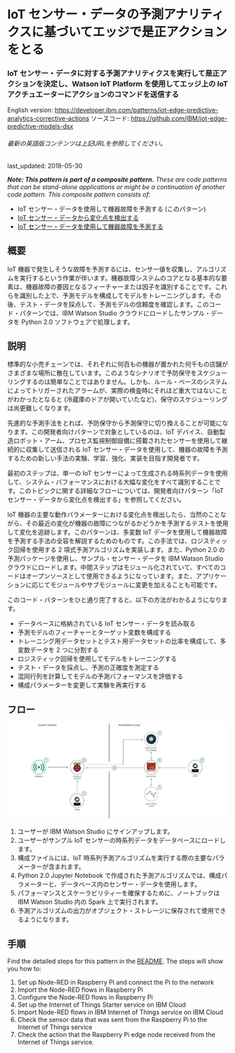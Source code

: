 # IoT センサー・データの予測アナリティクスに基づいてエッジで是正アクションをとる

### IoT センサー・データに対する予測アナリティクスを実行して是正アクションを決定し、Watson IoT Platform を使用してエッジ上の IoT アクチュエーターにアクションのコマンドを送信する

English version: https://developer.ibm.com/patterns/iot-edge-predictive-analytics-corrective-actions
  ソースコード: https://github.com/IBM/iot-edge-predictive-models-dsx

###### 最新の英語版コンテンツは上記URLを参照してください。
last_updated: 2018-05-30

 
_**Note: This pattern is part of a composite pattern.** These are code patterns that can be stand-alone applications or might be a continuation of another code pattern. This composite pattern consists of:_

* IoT センサー・データを使用して機器故障を予測する (このパターン)
* [IoT センサー・データから変化点を検出する](https://developer.ibm.com/jp/patterns/detect-change-points-in-iot-sensor-data/)
* [IoT センサー・データを使用して機器故障を予測する](https://developer.ibm.com/jp/patterns/predict-equipment-failure-using-iot-sensor-data/)

## 概要

IoT 機器で発生しそうな故障を予測するには、センサー値を収集し、アルゴリズムを実行するという作業が伴います。機器故障システムのコアとなる基本的な要素は、機器故障の要因となるフィーチャーまたは因子を識別することです。これらを識別した上で、予測モデルを構成してモデルをトレーニングします。その後、テスト・データを採点して、予測モデルの信頼度を確認します。このコード・パターンでは、IBM Watson Studio クラウドにロードしたサンプル・データを Python 2.0 ソフトウェアで処理します。

## 説明

標準的な小売チェーンでは、それぞれに何百もの機器が置かれた何千もの店舗がさまざまな場所に散在しています。このようなシナリオで予防保守をスケジューリングするのは簡単なことではありません。しかも、ルール・ベースのシステムによってトリガーされたアラームが、実際の検査時にそれほど重大ではないことがわかったとなると (冷蔵庫のドアが開いていたなど)、保守のスケジューリングは尚更難しくなります。

先進的な予測手法をとれば、予防保守から予測保守に切り換えることが可能になります。この開発者向けパターンで対象としているのは、IoT デバイス、自動製造ロボット・アーム、プロセス監視制御設備に搭載されたセンサーを使用して継続的に収集して送信される IoT センサー・データを使用して、機器の故障を予測するための新しい手法の実験、学習、強化、実装を目指す開発者です。

最初のステップは、単一の IoT センサーによって生成される時系列データを使用して、システム・パフォーマンスにおける大幅な変化をすべて識別することです。このトピックに関する詳細なフローについては、開発者向けパターン「IoT センサー・データから変化点を検出する」を参照してください。

IoT 機器の主要な動作パラメーターにおける変化点を検出したら、当然のことながら、その最近の変化が機器の故障につながるかどうかを予測するテストを使用して変化を追跡します。このパターンは、多変数 IoT データを使用して機器故障を予測する手法の全容を解説するためのものです。この手法では、ロジスティック回帰を使用する 2 項式予測アルゴリズムを実装します。また、Python 2.0 の予測パッケージを使用し、サンプル・センサー・データを IBM Watson Studio クラウドにロードします。中間ステップはモジュール化されていて、すべてのコードはオープンソースとして使用できるようになっています。また、アプリケーションに応じてモジュールやサブモジュールに変更を加えることも可能です。

このコード・パターンをひと通り完了すると、以下の方法がわかるようになります。

* データベースに格納されている IoT センサー・データを読み取る
* 予測モデルのフィーチャーとターゲット変数を構成する
* トレーニング用データセットとテスト用データセットの比率を構成して、多変数データを 2 つに分割する
* ロジスティック回帰を使用してモデルをトレーニングする
* テスト・データを採点し、予測の正確度を測定する
* 混同行列を計算してモデルの予測パフォーマンスを評価する
* 構成パラメーターを変更して実験を再実行する

## フロー

![フロー](./images/edge-pred-analytics_arch_flow2.png)

1. ユーザーが IBM Watson Studio にサインアップします。
1. ユーザーがサンプル IoT センサーの時系列データをデータベースにロードします。
1. 構成ファイルには、IoT 時系列予測アルゴリズムを実行する際の主要なパラメーターが含まれます。
1. Python 2.0 Jupyter Notebook で作成された予測アルゴリズムでは、構成パラメーターと、データベース内のセンサー・データを使用します。
1. パフォーマンスとスケーラビリティーを確保するために、ノートブックは IBM Watson Studio 内の Spark 上で実行されます。
1. 予測アルゴリズムの出力がオブジェクト・ストレージに保存されて使用できるようになります。

## 手順

Find the detailed steps for this pattern in the [README](https://github.com/IBM/iot-edge-predictive-models-dsx/blob/master/README.md). The steps will show you how to:

1. Set up Node-RED in Raspberry Pi and connect the Pi to the network
1. Import the Node-RED flows in Raspberry Pi
1. Configure the Node-RED flows in Raspberry Pi
1. Set up the Internet of Things Starter service on IBM Cloud
1. Import Node-RED flows in IBM Internet of Things service on IBM Cloud
1. Check the sensor data that was sent from the Raspberry Pi to the Internet of Things service
1. Check the action that the Raspberry Pi edge node received from the Internet of Things service.
